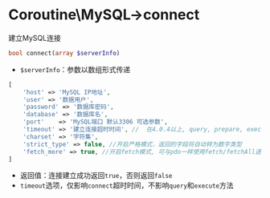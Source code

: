 # Coroutine\MySQL->connect

建立MySQL连接
```php
bool connect(array $serverInfo)
```

* `$serverInfo`：参数以数组形式传递

```php
[
	'host' => 'MySQL IP地址',
	'user' => '数据用户',
	'password' => '数据库密码',
	'database' => '数据库名',
	'port'    => 'MySQL端口 默认3306 可选参数',
	'timeout' => '建立连接超时时间', //  在4.0.4以上, query, prepare, execute,默认使用该值,其次使用传参的值
	'charset' => '字符集',
	'strict_type' => false, //开启严格模式，返回的字段将自动转为数字类型
	'fetch_more' => true, //开启fetch模式, 可与pdo一样使用fetch/fetchAll逐行或获取全部结果集(4.0版本以上)
]
```
* 返回值：连接建立成功返回`true`，否则返回`false`
* `timeout`选项，仅影响`connect`超时时间，不影响`query`和`execute`方法